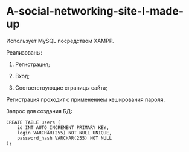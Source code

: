 # A-social-networking-site-I-made-up

Использует MySQL посредством XAMPP.

Реализованы:

1. Регистрация;
    
2. Вход;
    
3. Соответствующие страницы сайта;
    

Регистрация проходит с применением хеширования пароля.
    
Запрос для создания БД:
    
    CREATE TABLE users (
        id INT AUTO_INCREMENT PRIMARY KEY,
        login VARCHAR(255) NOT NULL UNIQUE,
        password_hash VARCHAR(255) NOT NULL
    );
    

